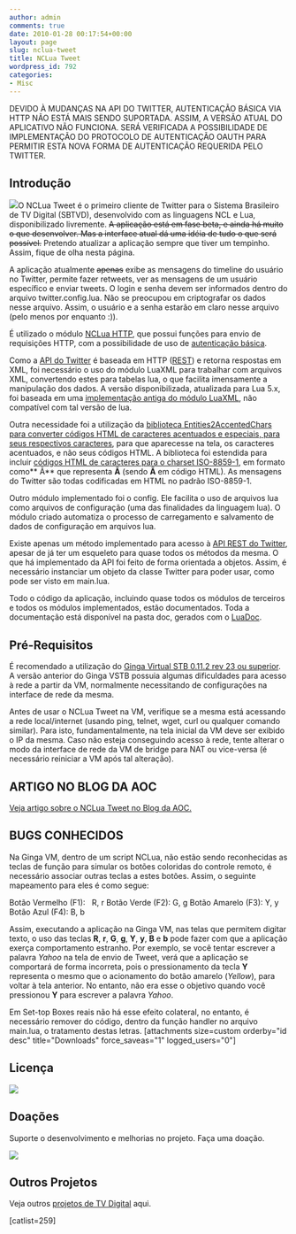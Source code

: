 ```yaml
---
author: admin
comments: true
date: 2010-01-28 00:17:54+00:00
layout: page
slug: nclua-tweet
title: NCLua Tweet
wordpress_id: 792
categories:
- Misc
---
```


DEVIDO À MUDANÇAS NA API DO TWITTER, AUTENTICAÇÃO BÁSICA VIA HTTP NÃO ESTÁ MAIS SENDO SUPORTADA. ASSIM, A VERSÃO ATUAL DO APLICATIVO NÃO FUNCIONA. SERÁ VERIFICADA A POSSIBILIDADE DE IMPLEMENTAÇÃO DO PROTOCOLO DE AUTENTICAÇÃO OAUTH PARA PERMITIR ESTA NOVA FORMA DE AUTENTICAÇÃO REQUERIDA PELO TWITTER.


## Introdução


[![](http://manoelcampos.com/wp-content/uploads/2010/02/nclua-tweet.png)](http://manoelcampos.com/wp-content/uploads/2010/02/nclua-tweet.png)O NCLua Tweet é o primeiro cliente de Twitter para o Sistema Brasileiro de TV Digital (SBTVD), desenvolvido com as linguagens NCL e Lua, disponibilizado livremente. <del>A aplicação está em fase beta, e ainda há muito o que desenvolver. Mas a interface atual dá uma idéia de tudo o que será possível.</del> Pretendo atualizar a aplicação sempre que tiver um tempinho. Assim, fique de olha nesta página.

A aplicação atualmente <del>apenas</del> exibe as mensagens do timeline do usuário no Twitter, permite fazer retweets, ver as mensagens de um usuário específico e enviar tweets. O login e senha devem ser informados dentro do arquivo twitter.config.lua. Não se preocupou em criptografar os dados nesse arquivo. Assim, o usuário e a senha estarão em claro nesse arquivo (pelo menos por enquanto :)).



É utilizado o módulo [NCLua HTTP](http://ncluahttp.manoelcampos.com), que possui funções para envio de requisições HTTP, com a possibilidade de uso de [autenticação básica](http://en.wikipedia.org/wiki/Basic_access_authentication).

Como a [API do Twitter](http://apiwiki.twitter.com/) é baseada em HTTP ([REST](http://en.wikipedia.org/wiki/REST)) e retorna respostas em XML, foi necessário o uso do módulo LuaXML para trabalhar com arquivos XML, convertendo estes para tabelas lua, o que facilita imensamente a manipulação dos dados. A versão disponibilizada, atualizada para Lua 5.x, foi baseada em uma [implementação antiga do módulo LuaXML](http://lua-users.org/wiki/LuaXml), não compatível com tal versão de lua.

Outra necessidade foi a utilização da [biblioteca Entities2AccentedChars para converter códigos HTML de caracteres acentuados e especiais, para seus respectivos caracteres](http://lua-users.org/wiki/PhilippeLhoste), para que aparecesse na tela, os caracteres acentuados, e não seus códigos HTML. A biblioteca foi estendida para incluir [códigos HTML de caracteres para o charset ISO-8859-1](http://htmlguide.drgrog.com/alpha/isocodes.html), em formato como** &#195;** que representa **Ã** (sendo **&Atilde;** em código HTML). As mensagens do Twitter são todas codificadas em HTML no padrão ISO-8859-1.

Outro módulo implementado foi o config. Ele facilita o uso de arquivos lua como arquivos de configuração (uma das finalidades da linguagem lua). O módulo criado automatiza o processo de carregamento e salvamento de dados de configuração em arquivos lua.

Existe apenas um método implementado para acesso à [API REST do Twitter](http://apiwiki.twitter.com/), apesar de já ter um esqueleto para quase todos os métodos da mesma. O que há implementado da API foi feito de forma orientada a objetos. Assim, é necessário instanciar um objeto da classe Twitter para poder usar, como pode ser visto em main.lua.

Todo o código da aplicação, incluindo quase todos os módulos de terceiros e todos os módulos implementados, estão documentados. Toda a documentação está disponível na pasta doc, gerados com o [LuaDoc](http://luadoc.luaforge.net/).


## Pré-Requisitos


É recomendado a utilização do [Ginga Virtual STB 0.11.2 rev 23 ou superior](http://www.softwarepublico.gov.br/ver-comunidade?community_id=1101545). A versão anterior do Ginga VSTB possuia algumas dificuldades para acesso à rede a partir da VM, normalmente necessitando de configurações na interface de rede da mesma.

Antes de usar o NCLua Tweet na VM, verifique se a mesma está acessando a rede local/internet (usando ping, telnet, wget, curl ou qualquer comando similar). Para isto, fundamentalmente, na tela inicial da VM deve ser exibido o IP da mesma. Caso não esteja conseguindo acesso à rede, tente alterar o modo da interface de rede da VM de bridge para NAT ou vice-versa (é necessário reiniciar a VM após tal alteração).


## ARTIGO NO BLOG DA AOC


[Veja artigo sobre o NCLua Tweet no Blog da AOC.](http://www.ofuturoedigital.com.br/blog/2010/02/cliente-de-twitter-para-tv-digita-nclua-tweet/)


## BUGS CONHECIDOS


Na Ginga VM, dentro de um script NCLua, não estão sendo reconhecidas as teclas de função para simular os botões coloridas do controle remoto, é necessário associar outras teclas a estes botões. Assim, o seguinte mapeamento para eles é como segue:

Botão Vermelho (F1):   R, r
Botão Verde (F2): G, g
Botão Amarelo (F3): Y, y
Botão Azul (F4): B, b

Assim, executando a aplicação na Ginga VM, nas telas que permitem digitar texto, o uso das teclas **R**, **r**, **G**, **g**, **Y**, **y**, **B** e **b** pode fazer com que a aplicação exerça comportamento estranho. Por exemplo, se você tentar escrever a palavra _Yahoo_ na tela de envio de Tweet, verá que a aplicação se comportará de forma incorreta, pois o pressionamento da tecla **Y** representa o mesmo que o acionamento do botão amarelo (_Yellow_), para voltar à tela anterior. No entanto, não era esse o objetivo quando você pressionou **Y** para escrever a palavra _Yahoo_.

Em Set-top Boxes reais não há esse efeito colateral, no entanto, é necessário remover do código, dentro da função handler no arquivo main.lua, o tratamento destas letras.
[attachments size=custom orderby="id desc" title="Downloads" force_saveas="1" logged_users="0"]


## Licença


[ ](http://creativecommons.org/licenses/by-nc-sa/2.5/br/)

[![](/files/by-nc-sa.png)](http://creativecommons.org/licenses/by-nc-sa/2.5/br/)


## Doações


Suporte o desenvolvimento e melhorias no projeto. Faça uma doação.

![](https://www.paypal.com/pt_BR/i/scr/pixel.gif)



## Outros Projetos


Veja outros [projetos de TV Digital](http://manoelcampos.com/tvd/) aqui.

[catlist=259]
